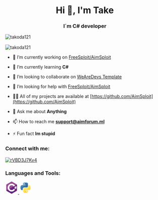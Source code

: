 <h1 align="center">Hi 👋, I'm Take</h1>
<h3 align="center">I´m C# developer</h3>

<p align="left"> <img src="https://komarev.com/ghpvc/?username=takoda121&label=Profile%20views&color=0e75b6&style=flat" alt="takoda121" /> </p>
<p><img align="center" src="https://github-readme-stats.vercel.app/api/top-langs?username=takoda121&show_icons=true&locale=en&layout=compact" alt="takoda121" /></p>

- 🔭 I’m currently working on [FreeSploit/AimSploit](https://github.com/AimSploit/FreeSploit)

- 🌱 I’m currently learning **C#**

- 👯 I’m looking to collaborate on [WeAreDevs Template](https://github.com/WeAreDevs-Official/Exploit-Template-with-WRDAPI)

- 🤝 I’m looking for help with [FreeSploit/AimSploit](https://github.com/AimSploit/FreeSploit)

- 👨‍💻 All of my projects are available at [https://github.com/AimSploit](https://github.com/AimSploit)

- 💬 Ask me about **Anything**

- 📫 How to reach me **support@aimforum.ml**

- ⚡ Fun fact **Im stupid**

<h3 align="left">Connect with me:</h3>
<p align="left">
<a href="https://discord.gg/rVBD3J7Kv4" target="blank"><img align="center" src="https://raw.githubusercontent.com/rahuldkjain/github-profile-readme-generator/master/src/images/icons/Social/discord.svg" alt="rVBD3J7Kv4" height="30" width="40" /></a>
</p>

<h3 align="left">Languages and Tools:</h3>
<p align="left"> <a href="https://www.w3schools.com/cs/" target="_blank" rel="noreferrer"> <img src="https://raw.githubusercontent.com/devicons/devicon/master/icons/csharp/csharp-original.svg" alt="csharp" width="40" height="40"/> </a> <a href="https://www.python.org" target="_blank" rel="noreferrer"> <img src="https://raw.githubusercontent.com/devicons/devicon/master/icons/python/python-original.svg" alt="python" width="40" height="40"/> </a> </p>

